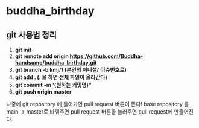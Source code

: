 # buddha_birthday

## git 사용법 정리
 1. **git init**
 2. **git remote add origin https://github.com/Buddha-handsome/buddha_birthday.git**
 3. **git branch -b kmj/1 (본인의 이니셜/ 이슈번호로)**
 4. **git add . (. 을 하면 전체 파일이 올라간다)**
 5. **git commit -m '(원하는 커밋명)"**
 6. **git push origin master**
 
 나중에 git repository 에 들어가면 pull request 버튼이 뜬다!
 base repository 를 main -> master로 바꿔주면 pull request 버튼을 눌러주면
 pull request에 만들어진다. 

